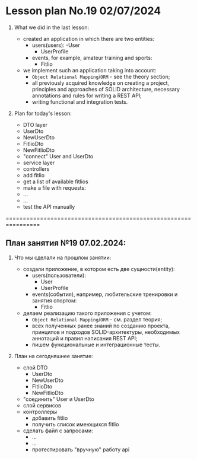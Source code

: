 # Lesson plan No.19 02/07/2024

1. What we did in the last lesson:
    - created an application in which there are two entities:
        - users(users):
          -User
            - UserProfile
        - events, for example, amateur training and sports:
            - Fitlio
    - we implement such an application taking into account:
        - `Object Relational Mapping`/`ORM` - see the theory section;
        - all previously acquired knowledge on creating a project, principles and approaches of SOLID architecture, necessary annotations and rules for writing a REST API;
        - writing functional and integration tests.

2. Plan for today's lesson:
   - DTO layer
   - UserDto
   - NewUserDto
   - FitlioDto
   - NewFitlioDto
   - "connect" User and UserDto
   - service layer
   - controllers
   - add fitlio
   - get a list of available fitlios
   - make a file with requests:
   - ...
   - ...
   - test the API manually


================================================================

## План занятия №19 07.02.2024:

1. Что мы сделали на прошлом занятии:
    - создали приложение, в котором есть две сущности(entity):
      - users(пользователи):
        - User 
        - UserProfile
      - events(события), например, любительские тренировки и занятия спортом:
        - Fitlio
    - делаем реализацию такого приложения с учетом:
        - `Object Relational Mapping`/`ORM` - см. раздел теория;
        - всех полученных ранее знаний по созданию проекта, принципов и подходов SOLID-архитектуры, необходимых аннотаций и правил написания REST API;
        - пишем функциональные и интеграционные тесты.

2. План на сегодняшнее занятие:
      - слой DTO
        - UserDto
        - NewUserDto
        - FitlioDto
        - NewFitlioDto
      - "соединить" User и UserDto
      - слой сервисов
      - контроллеры
        - добавить fitlio
        - получить список имеющихся fitlio
      - сделать файл с запросами:
        - ...
        - ...
        - протестировать "вручную" работу api


    







